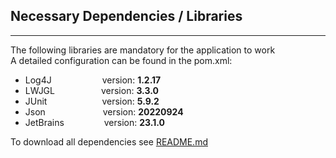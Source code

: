 ## Necessary Dependencies / Libraries

---
The following libraries are mandatory for the application to work<br>
A detailed configuration can be found in the pom.xml:

- Log4J&ensp;&ensp;&ensp;&ensp;&ensp;&ensp;&ensp;&ensp;&ensp;&ensp;&ensp; version: **1.2.17** 
- LWJGL&ensp;&ensp;&ensp;&ensp;&ensp;&ensp;&ensp;&ensp;&ensp;&ensp; version: **3.3.0**
- JUnit&ensp;&ensp;&ensp;&ensp;&ensp;&ensp;&ensp;&ensp;&ensp;&ensp;&ensp;&ensp; version: **5.9.2**
- Json &ensp;&ensp;&ensp;&ensp;&ensp;&ensp;&ensp;&ensp;&ensp;&ensp;&ensp;&ensp; version: **20220924**
- JetBrains &ensp;&ensp;&ensp;&ensp;&ensp;&ensp;&ensp;&ensp; version: **23.1.0**

To download all dependencies see [README.md](README.md)